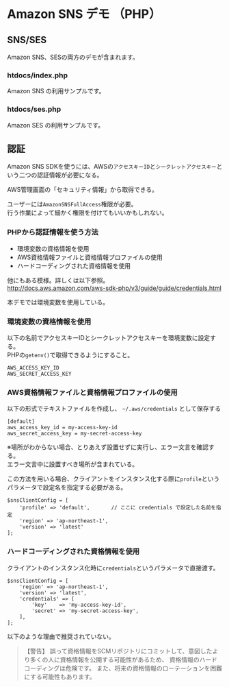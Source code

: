 # Amazon SNS デモ （PHP）

## SNS/SES

Amazon SNS、SESの両方のデモが含まれます。

### htdocs/index.php  

Amazon SNS の利用サンプルです。

### htdocs/ses.php

Amazon SES の利用サンプルです。

## 認証

Amazon SNS SDKを使うには、AWSの`アクセスキーID`と`シークレットアクセスキー`という二つの認証情報が必要になる。

AWS管理画面の「セキュリティ情報」から取得できる。  

ユーザーには`AmazonSNSFullAccess`権限が必要。  
行う作業によって細かく権限を付けてもいいかもしれない。

### PHPから認証情報を使う方法

* 環境変数の資格情報を使用
* AWS資格情報ファイルと資格情報プロファイルの使用
* ハードコーディングされた資格情報を使用

他にもある模様。詳しくは以下参照。  
http://docs.aws.amazon.com/aws-sdk-php/v3/guide/guide/credentials.html

本デモでは環境変数を使用している。

### 環境変数の資格情報を使用

以下の名前でアクセスキーIDとシークレットアクセスキーを環境変数に設定する。  
PHPの`getenv()`で取得できるようにすること。

```
AWS_ACCESS_KEY_ID
AWS_SECRET_ACCESS_KEY
```

### AWS資格情報ファイルと資格情報プロファイルの使用

以下の形式でテキストファイルを作成し、 `~/.aws/credentials` として保存する

```
[default]
aws_access_key_id = my-access-key-id
aws_secret_access_key = my-secret-access-key
```

※場所がわからない場合、とりあえず設置せずに実行し、エラー文言を確認する。  
エラー文言中に設置すべき場所が含まれている。

この方法を用いる場合、クライアントをインスタンス化する際に`profile`というパラメータで設定名を指定する必要がある。

```
$snsClientConfig = [
    'profile' => 'default',       // ここに credentials で設定した名前を指定
    'region' => 'ap-northeast-1',
    'version' => 'latest'
];
```

### ハードコーディングされた資格情報を使用

クライアントのインスタンス化時に`credentials`というパラメータで直接渡す。

```
$snsClientConfig = [
    'region' => 'ap-northeast-1',
    'version' => 'latest',
    'credentials' => [
        'key'    => 'my-access-key-id',
        'secret' => 'my-secret-access-key',
    ],
];
```

以下のような理由で推奨されていない。

>【警告】
>誤って資格情報をSCMリポジトリにコミットして、意図したより多くの人に資格情報を公開する可能性があるため、
>資格情報のハードコーディングは危険です。 
>また、将来の資格情報のローテーションを困難にする可能性もあります。